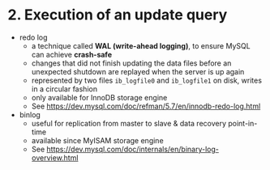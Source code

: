 # 2. Execution of an update query

- redo log
    - a technique called **WAL (write-ahead logging)**, to ensure MySQL can achieve **crash-safe**
    - changes that did not finish updating the data files before an unexpected shutdown are replayed when the server is up again
    - represented by two files `ib_logfile0` and `ib_logfile1` on disk, writes in a circular fashion
    - only available for InnoDB storage engine
    - See https://dev.mysql.com/doc/refman/5.7/en/innodb-redo-log.html
- binlog
    - useful for replication from master to slave & data recovery point-in-time
    - available since MyISAM storage engine
    - See https://dev.mysql.com/doc/internals/en/binary-log-overview.html
